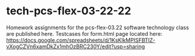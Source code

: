 # tech-pcs-flex-03-22-22
Homework assignments for the pcs-flex-03.22 software technology class are published here.
Testcases for form.html page located here: https://docs.google.com/spreadsheets/d/1KsKlkMPISFBTIZ-vXogCZVn6xamDkZx1mhOzBRC230Y/edit?usp=sharing
